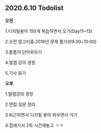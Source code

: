 ## 2020.6.10 Todolist



**오전**

1.디지털용어 150개 복습하면서 오기(Day11~13)

2.오전 알고리즘 2016년 문제 풀기(09:00~10:00)

3.틈틈이 단어외우기

4.멀캠 강의 경청

5.기사 읽기



**오후**

1.멀캠강의 경청

2.면접 질문 정리

3.퇴근하면서 디지털 용어 외우면서 가기

4.집에가서 2회 시간재놓고 ㄱㄱ

